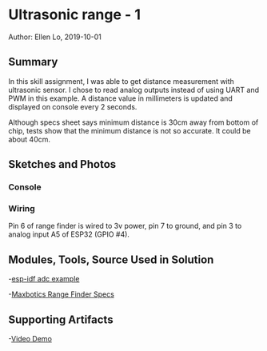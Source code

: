 #  Ultrasonic range - 1

Author: Ellen Lo, 2019-10-01

## Summary
In this skill assignment, I was able to get distance measurement with ultrasonic sensor. I chose to read analog outputs instead of using UART and PWM in this example. A distance value in millimeters is updated and displayed on console every 2 seconds.

Although specs sheet says minimum distance is 30cm away from bottom of chip, tests show that the minimum distance is not so accurate. It could be about 40cm.

## Sketches and Photos
### Console
<!-- <center><img src="./img/console.png" width="50%" /></center> -->

### Wiring
<!-- <center><img src="./img/IMG_2393.jpeg" width="50%" /></center> -->
<!-- See console image for commands. -->
Pin 6 of range finder is wired to 3v power, pin 7 to ground, and pin 3 to analog input A5 of ESP32 (GPIO #4).

## Modules, Tools, Source Used in Solution
-[esp-idf adc example](https://github.com/espressif/esp-idf/tree/affe75a10250564353d088f6b9a74dbb6f1ea0df/examples/peripherals/adc)

-[Maxbotics Range Finder Specs](https://www.maxbotix.com/documents/HRLV-MaxSonar-EZ_Datasheet.pdf)


## Supporting Artifacts
-[Video Demo]()
